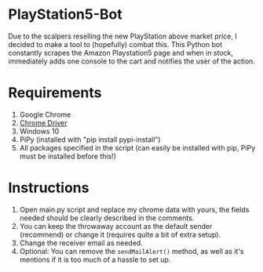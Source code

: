 # PlayStation5-Bot

Due to the scalpers reselling the new PlayStation above market price, I decided to make a tool to (hopefully) combat this. This Python bot constantly scrapes the Amazon Playstation5 page and when in stock, immediately adds one console to the cart and notifies the user of the action.

# Requirements

1. Google Chrome
2. [Chrome Driver](https://chromedriver.chromium.org/)
3. Windows 10
4. PiPy (installed with "pip install pypi-install")
5. All packages specified in the script (can easily be installed with pip, PiPy must be installed before this!)

# Instructions

1. Open main.py script and replace my chrome data with yours, the fields needed should be clearly described in the comments.
2. You can keep the throwaway account as the default sender (recommend) or change it (requires quite a bit of extra setup).
3. Change the receiver email as needed.
4. Optional: You can remove the `sendMailAlert()` method, as well as it's mentions if it is too much of a hassle to set up.
